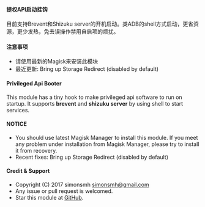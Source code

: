 #### 提权API启动挂钩

目前支持Brevent和Shizuku server的开机启动。类ADB的shell方式启动，更省资源，更少发热，免去误操作禁用自启项的烦扰。

#### 注意事项

* 请使用最新的Magisk来安装此模块
* 最近更新:
Bring up Storage Redirect (disabled by default)

#### Privileged Api Booter

This module has a tiny hook to make privileged api software to run on startup.
It supports **brevent** and **shizuku server** by using shell to start services.

#### NOTICE

* You should use latest Magisk Manager to install this module. If you meet any problem under installation from Magisk Manager, please try to install it from recovery.
* Recent fixes:
Bring up Storage Redirect (disabled by default)

#### Credit & Support

* Copyright (C) 2017 simonsmh <simonsmh@gmail.com>
* Any issue or pull request is welcomed.
* Star this module at [GitHub](https://github.com/Magisk-Modules-Repo/magisk-privileged-api-booter).
